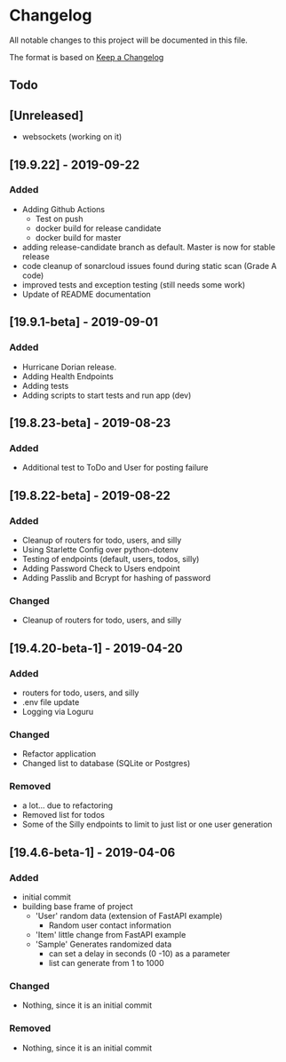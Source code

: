 # Changelog
All notable changes to this project will be documented in this file.

The format is based on [Keep a Changelog](https://keepachangelog.com/en/1.0.0/)

## Todo

## [Unreleased]
- websockets (working on it)

## [19.9.22] - 2019-09-22
### Added
- Adding Github Actions
  - Test on push
  - docker build for release candidate
  - docker build for master
- adding release-candidate branch as default. Master is now for stable release
- code cleanup of sonarcloud issues found during static scan (Grade A code)
- improved tests and exception testing (still needs some work)
- Update of README documentation

## [19.9.1-beta] - 2019-09-01
### Added
- Hurricane Dorian release.
- Adding Health Endpoints
- Adding tests
- Adding scripts to start tests and run app (dev)

## [19.8.23-beta] - 2019-08-23
### Added
- Additional test to ToDo and User for posting failure

## [19.8.22-beta] - 2019-08-22
### Added
- Cleanup of routers for todo, users, and silly
- Using Starlette Config over python-dotenv
- Testing of endpoints (default, users, todos, silly)
- Adding Password Check to Users endpoint
- Adding Passlib and Bcrypt for hashing of password

### Changed
- Cleanup of routers for todo, users, and silly


## [19.4.20-beta-1] - 2019-04-20
### Added
- routers for todo, users, and silly
- .env file update
- Logging via Loguru

### Changed
- Refactor application
- Changed list to database (SQLite or Postgres)

### Removed
- a lot... due to refactoring
- Removed list for todos
- Some of the Silly endpoints to limit to just list or one user generation

## [19.4.6-beta-1] - 2019-04-06
### Added
- initial commit
- building base frame of project
  - 'User' random data (extension of FastAPI example)
    - Random user contact information
  - 'Item' little change from FastAPI example
  - 'Sample' Generates randomized data
    - can set a delay in seconds (0 -10) as a parameter
    - list can generate from 1 to 1000

### Changed
- Nothing, since it is an initial commit

### Removed
- Nothing, since it is an initial commit
